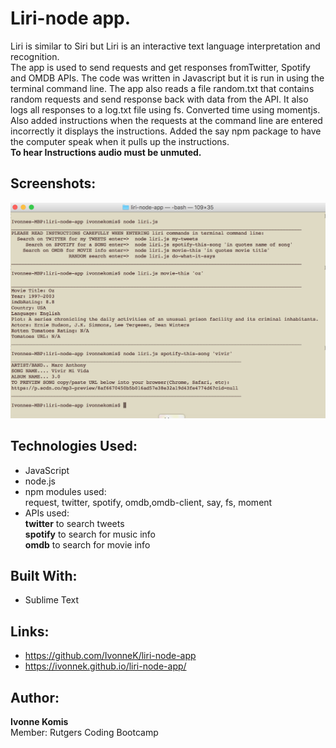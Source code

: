 # Liri-node app. 
Liri is similar to Siri but Liri is an interactive text language interpretation and recognition.<br> 
The app is used to send requests and get responses fromTwitter, Spotify and OMDB APIs. The code was written in Javascript but it is run in using the terminal command line. The app also reads a file random.txt that contains random requests and send response back with data from the API. It also logs all responses to a log.txt file using fs. Converted time using momentjs. Also added instructions when the requests at the command line are entered incorrectly it displays the instructions. Added the say npm package to have the computer speak when it pulls up the instructions.<br>
**To hear Instructions audio must be unmuted.**

## Screenshots:
![alt text](screenshots/liriscreen1.png "Liri Screen")

## Technologies Used: 
- JavaScript 
- node.js 
- npm modules used:<br>
request, twitter, spotify, omdb,omdb-client, say, fs, moment
- APIs used:<br> 
**twitter** to search tweets<br> 
**spotify** to search for music info<br>
**omdb** to search for movie info

## Built With:
* Sublime Text

## Links: 	
- https://github.com/IvonneK/liri-node-app<br>
- https://ivonnek.github.io/liri-node-app/

## Author: 
**Ivonne Komis**<br>
Member: Rutgers Coding Bootcamp
